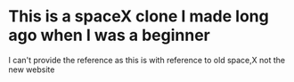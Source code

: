 # This is a spaceX clone I made long ago when I was a beginner
<p>I can't provide the reference as this is with reference to old space,X not the new website</p>
